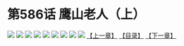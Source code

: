 # 第586话 鹰山老人（上）
![](https://mhpic.xiaomingtaiji.net/comic/D/斗破苍穹拆分版/586话/1.jpg-zymk.middle.webp)
![](https://mhpic.xiaomingtaiji.net/comic/D/斗破苍穹拆分版/586话/2.jpg-zymk.middle.webp)
![](https://mhpic.xiaomingtaiji.net/comic/D/斗破苍穹拆分版/586话/3.jpg-zymk.middle.webp)
![](https://mhpic.xiaomingtaiji.net/comic/D/斗破苍穹拆分版/586话/4.jpg-zymk.middle.webp)
![](https://mhpic.xiaomingtaiji.net/comic/D/斗破苍穹拆分版/586话/5.jpg-zymk.middle.webp)
![](https://mhpic.xiaomingtaiji.net/comic/D/斗破苍穹拆分版/586话/6.jpg-zymk.middle.webp)
![](https://mhpic.xiaomingtaiji.net/comic/D/斗破苍穹拆分版/586话/7.jpg-zymk.middle.webp)
![](https://mhpic.xiaomingtaiji.net/comic/D/斗破苍穹拆分版/586话/8.jpg-zymk.middle.webp)
![](https://mhpic.xiaomingtaiji.net/comic/D/斗破苍穹拆分版/586话/9.jpg-zymk.middle.webp)
[【上一章】](./585.md)
[【目录】](./README.md)
[【下一章】](./587.md)
